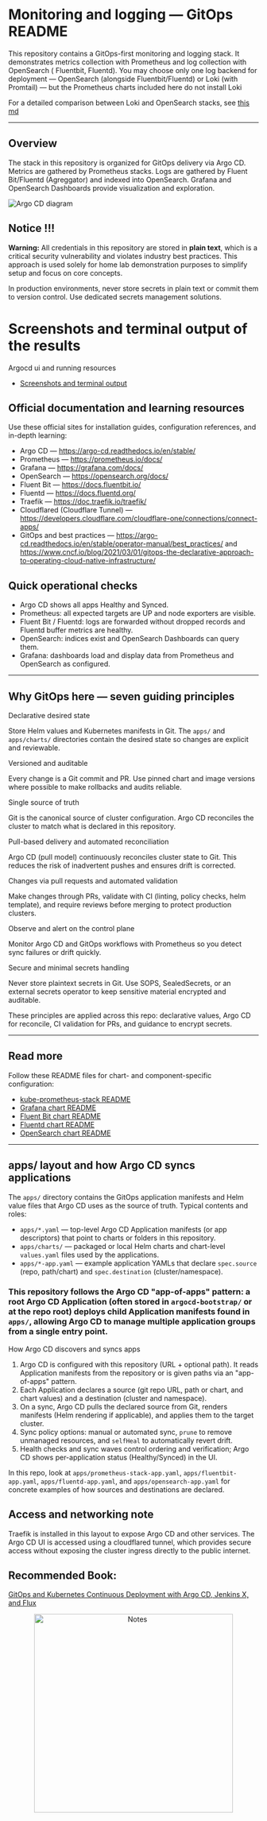 # Monitoring and logging — GitOps README

This repository contains a GitOps-first monitoring and logging stack. It demonstrates metrics collection with Prometheus and log collection with OpenSearch ( Fluentbit, Fluentd). You may choose only one log backend for deployment — OpenSearch (alongside Fluentbit/Fluentd) or Loki (with Promtail) — but the Prometheus charts included here do not install Loki

For a detailed comparison between Loki and OpenSearch stacks, see [this md](argo-cd-doc/diff.md)

---

## Overview

The stack in this repository is organized for GitOps delivery via Argo CD. Metrics are gathered by Prometheus stacks. Logs are gathered by Fluent Bit/Fluentd (Agreggator) and indexed into OpenSearch. Grafana and OpenSearch Dashboards provide visualization and exploration.

![Argo CD diagram](argo-cd-doc/overview.png)


## Notice !!!

**Warning:** All credentials in this repository are stored in **plain text**, which is a critical security vulnerability and violates industry best practices. This approach is used solely for home lab demonstration purposes to simplify setup and focus on core concepts.

In production environments, never store secrets in plain text or commit them to version control. Use dedicated secrets management solutions.


# Screenshots and terminal output of the results
    
Argocd ui and running resources

- [Screenshots and terminal output](argo-cd-doc/output.md)


## Official documentation and learning resources

Use these official sites for installation guides, configuration references, and in-depth learning:

- Argo CD — https://argo-cd.readthedocs.io/en/stable/
- Prometheus — https://prometheus.io/docs/
- Grafana — https://grafana.com/docs/
- OpenSearch — https://opensearch.org/docs/
- Fluent Bit — https://docs.fluentbit.io/
- Fluentd — https://docs.fluentd.org/
- Traefik — https://doc.traefik.io/traefik/
- Cloudflared (Cloudflare Tunnel) — https://developers.cloudflare.com/cloudflare-one/connections/connect-apps/
- GitOps and best practices — https://argo-cd.readthedocs.io/en/stable/operator-manual/best_practices/ and https://www.cncf.io/blog/2021/03/01/gitops-the-declarative-approach-to-operating-cloud-native-infrastructure/


## Quick operational checks

- Argo CD shows all apps Healthy and Synced.
- Prometheus: all expected targets are UP and node exporters are visible.
- Fluent Bit / Fluentd: logs are forwarded without dropped records and Fluentd buffer metrics are healthy.
- OpenSearch: indices exist and OpenSearch Dashboards can query them.
- Grafana: dashboards load and display data from Prometheus and OpenSearch as configured.

---

## Why GitOps here — seven guiding principles

Declarative desired state

Store Helm values and Kubernetes manifests in Git. The `apps/` and `apps/charts/` directories contain the desired state so changes are explicit and reviewable.

Versioned and auditable

Every change is a Git commit and PR. Use pinned chart and image versions where possible to make rollbacks and audits reliable.

Single source of truth

Git is the canonical source of cluster configuration. Argo CD reconciles the cluster to match what is declared in this repository.

Pull-based delivery and automated reconciliation

Argo CD (pull model) continuously reconciles cluster state to Git. This reduces the risk of inadvertent pushes and ensures drift is corrected.

Changes via pull requests and automated validation

Make changes through PRs, validate with CI (linting, policy checks, helm template), and require reviews before merging to protect production clusters.

Observe and alert on the control plane

Monitor Argo CD and GitOps workflows with Prometheus so you detect sync failures or drift quickly.

Secure and minimal secrets handling

Never store plaintext secrets in Git. Use SOPS, SealedSecrets, or an external secrets operator to keep sensitive material encrypted and auditable.

These principles are applied across this repo: declarative values, Argo CD for reconcile, CI validation for PRs, and guidance to encrypt secrets.

---

## Read more 

Follow these README files for chart- and component-specific configuration:

- [kube-prometheus-stack README](apps/charts/prometheus-stack/kube-prometheus-stack/README.md)
- [Grafana chart README](apps/charts/prometheus-stack/kube-prometheus-stack/charts/grafana/README.md)
- [Fluent Bit chart README](apps/charts/fluent-bit-chart/fluent-bit/README.md)
- [Fluentd chart README](apps/charts/fluentd-chart/fluentd/README.md)
- [OpenSearch chart README](apps/charts/opensearch-chart/opensearch/README.md)

---

## apps/ layout and how Argo CD syncs applications

The `apps/` directory contains the GitOps application manifests and Helm value files that Argo CD uses as the source of truth. Typical contents and roles:

- `apps/*.yaml` — top-level Argo CD Application manifests (or app descriptors) that point to charts or folders in this repository.
- `apps/charts/` — packaged or local Helm charts and chart-level `values.yaml` files used by the applications.
- `apps/*-app.yaml` — example application YAMLs that declare `spec.source` (repo, path/chart) and `spec.destination` (cluster/namespace).

### This repository follows the Argo CD "app-of-apps" pattern: a root Argo CD Application (often stored in `argocd-bootstrap/` or at the repo root) deploys child Application manifests found in `apps/`, allowing Argo CD to manage multiple application groups from a single entry point.

How Argo CD discovers and syncs apps

1. Argo CD is configured with this repository (URL + optional path). It reads Application manifests from the repository or is given paths via an "app-of-apps" pattern.
2. Each Application declares a source (git repo URL, path or chart, and chart values) and a destination (cluster and namespace).
3. On a sync, Argo CD pulls the declared source from Git, renders manifests (Helm rendering if applicable), and applies them to the target cluster.
4. Sync policy options: manual or automated sync, `prune` to remove unmanaged resources, and `selfHeal` to automatically revert drift.
5. Health checks and sync waves control ordering and verification; Argo CD shows per-application status (Healthy/Synced) in the UI.

In this repo, look at `apps/prometheus-stack-app.yaml`, `apps/fluentbit-app.yaml`, `apps/fluentd-app.yaml`, and `apps/opensearch-app.yaml` for concrete examples of how sources and destinations are declared.


## Access and networking note

Traefik is installed in this layout to expose Argo CD and other services. The Argo CD UI is accessed using a cloudflared tunnel, which provides secure access without exposing the cluster ingress directly to the public internet.




## Recommended Book:

[GitOps and Kubernetes Continuous Deployment with Argo CD, Jenkins X, and Flux](https://books.google.ro/books?id=SXGezQEACAAJ&printsec=copyright&redir_esc=y#v=onepage&q&f=false)



<p align="center">
  <a href="https://books.google.ro/books?id=SXGezQEACAAJ&printsec=copyright&redir_esc=y#v=onepage&q&f=false">
    <img src="argo-cd-doc/gold-book.png" alt="Notes" width="400">
  </a>
</p>